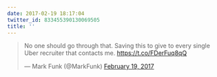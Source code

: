 ```yaml
---
date: 2017-02-19 18:17:04
twitter_id: 833455390130069505
title: ''
---
```


<blockquote class="twitter-tweet"><p lang="en" dir="ltr">No one should go through that. Saving this to give to every single Uber recruiter that contacts me. <a href="https://t.co/FDerFuq8qQ">https://t.co/FDerFuq8qQ</a></p>&mdash; Mark Funk (@MarkFunk) <a href="https://twitter.com/MarkFunk/status/833423412651388928?ref_src=twsrc%5Etfw">February 19, 2017</a></blockquote>
<script async src="https://platform.twitter.com/widgets.js" charset="utf-8"></script>
